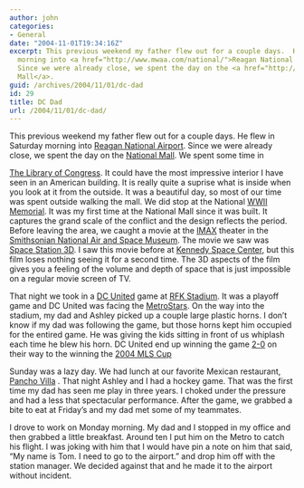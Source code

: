 ```yaml
---
author: john
categories:
- General
date: "2004-11-01T19:34:16Z"
excerpt: This previous weekend my father flew out for a couple days.  He flew in Saturday
  morning into <a href="http://www.mwaa.com/national/">Reagan National Airport</a>.
  Since we were already close, we spent the day on the <a href="http://www.nps.gov/nama/">National
  Mall</a>.
guid: /archives/2004/11/01/dc-dad
id: 29
title: DC Dad
url: /2004/11/01/dc-dad/
---
```


This previous weekend my father flew out for a couple days. He flew in Saturday morning into [Reagan National Airport](http://www.mwaa.com/national/). Since we were already close, we spent the day on the [National Mall](http://www.nps.gov/nama/).<!--more--> We spent some time in 

[The Library of Congress](http://www.loc.gov). It could have the most impressive interior I have seen in an American building. It is really quite a suprise what is inside when you look at it from the outside. It was a beautiful day, so most of our time was spent outside walking the mall. We did stop at the National [WWII Memorial](http://www.wwiimemorial.com). It was my first time at the National Mall since it was built. It captures the grand scale of the conflict and the design reflects the period. Before leaving the area, we caught a movie at the [IMAX](http://www.imax.com) theater in the [Smithsonian National Air and Space Museum](http://www.nasm.si.edu). The movie we saw was [Space Station 3D](http://www.imax.com/spacestation). I saw this movie before at [Kennedy Space Center](http://www.ksc.nasa.gov), but this film loses nothing seeing it for a second time. The 3D aspects of the film gives you a feeling of the volume and depth of space that is just impossible on a regular movie screen of TV.

That night we took in a [DC United](http://www.dcunited.com) game at [RFK Stadium](http://www.dcsec.com/rfk_stadium/). It was a playoff game and DC United was facing the [MetroStars](http://www.metrostars.com). On the way into the stadium, my dad and Ashley picked up a couple large plastic horns. I don&#8217;t know if my dad was following the game, but those horns kept him occupied for the entired game. He was giving the kids sitting in front of us whiplash each time he blew his horn. DC United end up winning the game [2-0](http://dcunited.mlsnet.com/MLS/news/team_news.jsp?ymd=20041030&content_id=18053&vkey=news_dcu&fext=.jsp&team=dcu) on their way to the winning the [2004 MLS Cup](http://dcunited.mlsnet.com/MLS/mls/events/mls_cup/2004/)

Sunday was a lazy day. We had lunch at our favorite Mexican restaurant, [Pancho Villa](http://panchovillas.tripod.com) . That night Ashley and I had a hockey game. That was the first time my dad has seen me play in three years. I choked under the pressure and had a less that spectacular performance. After the game, we grabbed a bite to eat at Friday&#8217;s and my dad met some of my teammates.

I drove to work on Monday morning. My dad and I stopped in my office and then grabbed a little breakfast. Around ten I put him on the Metro to catch his flight. I was joking with him that I would have pin a note on him that said, &#8220;My name is Tom. I need to go to the airport.&#8221; and drop him off with the station manager. We decided against that and he made it to the airport without incident.
